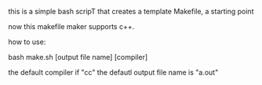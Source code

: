 this is a simple bash scripT that creates a template Makefile, a starting point

now this makefile maker supports c++.

how to use:

bash make.sh [output file name] [compiler]

the default compiler if "cc"
the defautl output file name is "a.out"